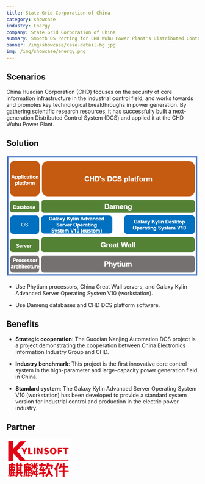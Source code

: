 ```yaml
---
title: State Grid Corporation of China
category: showcase
industry: Energy
company: State Grid Corporation of China
summary: Smooth OS Porting for CHD Wuhu Power Plant's Distributed Control System
banner: /img/showcase/case-detail-bg.jpg
img: /img/showcase/energy.png
---
```


## **Scenarios**

China Huadian Corporation (CHD) focuses on the security of core information infrastructure in the industrial control field, and works towards and promotes key technological breakthroughs in power generation. By gathering scientific research resources, it has successfully built a next-generation Distributed Control System (DCS) and applied it at the CHD Wuhu Power Plant.

## **Solution**

<div class="case-img"><img src="./e3.png"/></div>

- Use Phytium processors, China Great Wall servers, and Galaxy Kylin Advanced Server Operating System V10 (workstation).

- Use Dameng databases and CHD DCS platform software.

## **Benefits**

- **Strategic cooperation**: The Guodian Nanjing Automation DCS project is a project demonstrating the cooperation between China Electronics Information Industry Group and CHD.

- **Industry benchmark**: This project is the first innovative core control system in the high-parameter and large-capacity power generation field in China.

- **Standard system**: The Galaxy Kylin Advanced Server Operating System V10 (workstation) has been developed to provide a standard system version for industrial control and production in the electric power industry.

## **Partner** 

<img src="./qiling.png"/>
